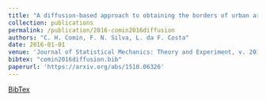 ```yaml
---
title: "A diffusion-based approach to obtaining the borders of urban areas"
collection: publications
permalink: /publication/2016-comin2016diffusion
authors: "C. H. Comin, F. N. Silva, L. da F. Costa"
date: 2016-01-01
venue: 'Journal of Statistical Mechanics: Theory and Experiment, v. 2016, n. 5, p. 053205.'
bibtex: "comin2016diffusion.bib"
paperurl: 'https://arxiv.org/abs/1510.06326'
---
```

[BibTex](http://filipinascimento.github.io/files/bibtex/comin2016diffusion.bib)

